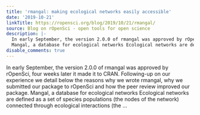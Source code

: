 ```yaml
---
title: 'rmangal: making ecological networks easily accessible'
date: '2019-10-21'
linkTitle: https://ropensci.org/blog/2019/10/21/rmangal/
source: Blog on rOpenSci - open tools for open science
description: |-
  In early September, the version 2.0.0 of rmangal was approved by rOpenSci, four weeks later it made it to CRAN. Following-up on our experience we detail below the reasons why we wrote rmangal, why we submitted our package to rOpenSci and how the peer review improved our package.
  Mangal, a database for ecological networks Ecological networks are defined as a set of species populations (the nodes of the network) connected through ecological interactions (the ...
disable_comments: true
---
```

In early September, the version 2.0.0 of rmangal was approved by rOpenSci, four weeks later it made it to CRAN. Following-up on our experience we detail below the reasons why we wrote rmangal, why we submitted our package to rOpenSci and how the peer review improved our package.
Mangal, a database for ecological networks Ecological networks are defined as a set of species populations (the nodes of the network) connected through ecological interactions (the ...